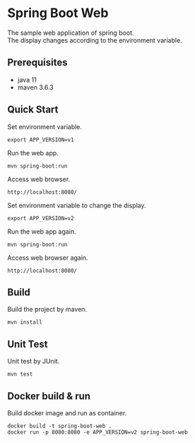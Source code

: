 # Spring Boot Web
The sample web application of spring boot.  
The display changes according to the environment variable.

## Prerequisites

- java 11
- maven 3.6.3

## Quick Start

Set environment variable.

~~~
export APP_VERSION=v1
~~~

Run the web app.

~~~
mvn spring-boot:run
~~~

Access web browser.

~~~
http://localhost:8080/
~~~

Set environment variable to change the display.

~~~
export APP_VERSION=v2
~~~

Run the web app again.

~~~
mvn spring-boot:run
~~~

Access web browser again.

~~~
http://localhost:8080/
~~~

## Build 

Build the project by maven.

~~~
mvn install
~~~

## Unit Test

Unit test by JUnit.

~~~
mvn test
~~~

## Docker build & run

Build docker image and run as container.

~~~
docker build -t spring-boot-web .
docker run -p 8080:8080 -e APP_VERSION=v2 spring-boot-web
~~~
